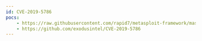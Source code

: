 ```yaml
---
id: CVE-2019-5786
pocs:
    - https://raw.githubusercontent.com/rapid7/metasploit-framework/master/modules/exploits/windows/browser/chrome_filereader_uaf.rb
    - https://github.com/exodusintel/CVE-2019-5786
---
```

